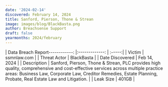 ```yaml
---
date: '2024-02-14'
discovered: February 14, 2024
title: Sanford, Pierson, Thone & Strean
image: images/blog/BlackBasta.png
author: Breachsense Support
draft: false
yearmonths: 2024/february
---
```


| Data Breach Report------------:     |:-------------:    | :-----:|
| Victim      | ssmnlaw.com      | 
| Threat Actor      | BlackBasta      | 
| Date Discovered      | Feb 14, 2024      | 
| Description      | Sanford, Pierson, Thone & Strean, PLC provides high quality, comprehensive and cost-effective services across multiple practice areas: Business Law, Corporate Law, Creditor Remedies, Estate Planning, Probate, Real Estate Law and Litigation.      | 
| Leak Size      | 401GB      | 

